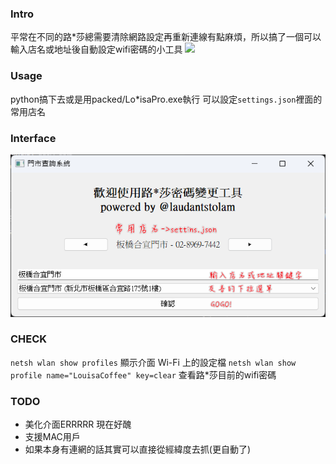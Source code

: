 ### Intro
平常在不同的路*莎總需要清除網路設定再重新連線有點麻煩，所以搞了一個可以輸入店名或地址後自動設定wifi密碼的小工具
![](https://i.imgur.com/OOLF0L8.jpeg)

### Usage
python搞下去或是用packed/Lo*isaPro.exe執行
可以設定`settings.json`裡面的常用店名

### Interface
![](https://raw.githubusercontent.com/Ash0645/image_remote/main/20250119232208.png)

### CHECK
`netsh wlan show profiles` 顯示介面 Wi-Fi 上的設定檔
`netsh wlan show profile name="LouisaCoffee" key=clear` 查看路*莎目前的wifi密碼
### TODO
- 美化介面ERRRRR 現在好醜
- 支援MAC用戶
- 如果本身有連網的話其實可以直接從經緯度去抓(更自動了)
